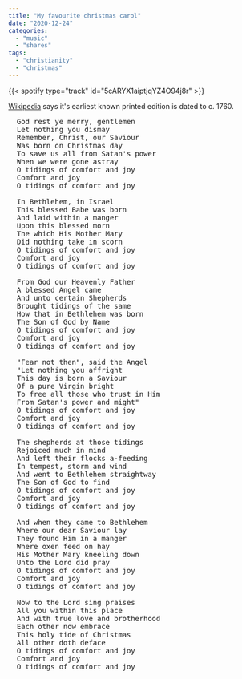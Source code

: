```yaml
---
title: "My favourite christmas carol"
date: "2020-12-24"
categories:
  - "music"
  - "shares"
tags:
  - "christianity"
  - "christmas"
---
```


{{< spotify type="track" id="5cARYX1aiptjqYZ4O94j8r" >}}

[Wikipedia](https://en.wikipedia.org/wiki/God_Rest_You_Merry,_Gentlemen) says it's earliest known printed edition is dated to c. 1760.

<pre>
  God rest ye merry, gentlemen
  Let nothing you dismay
  Remember, Christ, our Saviour
  Was born on Christmas day
  To save us all from Satan's power
  When we were gone astray
  O tidings of comfort and joy
  Comfort and joy
  O tidings of comfort and joy

  In Bethlehem, in Israel
  This blessed Babe was born
  And laid within a manger
  Upon this blessed morn
  The which His Mother Mary
  Did nothing take in scorn
  O tidings of comfort and joy
  Comfort and joy
  O tidings of comfort and joy

  From God our Heavenly Father
  A blessed Angel came
  And unto certain Shepherds
  Brought tidings of the same
  How that in Bethlehem was born
  The Son of God by Name
  O tidings of comfort and joy
  Comfort and joy
  O tidings of comfort and joy

  "Fear not then", said the Angel
  "Let nothing you affright
  This day is born a Saviour
  Of a pure Virgin bright
  To free all those who trust in Him
  From Satan's power and might"
  O tidings of comfort and joy
  Comfort and joy
  O tidings of comfort and joy

  The shepherds at those tidings
  Rejoiced much in mind
  And left their flocks a-feeding
  In tempest, storm and wind
  And went to Bethlehem straightway
  The Son of God to find
  O tidings of comfort and joy
  Comfort and joy
  O tidings of comfort and joy

  And when they came to Bethlehem
  Where our dear Saviour lay
  They found Him in a manger
  Where oxen feed on hay
  His Mother Mary kneeling down
  Unto the Lord did pray
  O tidings of comfort and joy
  Comfort and joy
  O tidings of comfort and joy

  Now to the Lord sing praises
  All you within this place
  And with true love and brotherhood
  Each other now embrace
  This holy tide of Christmas
  All other doth deface
  O tidings of comfort and joy
  Comfort and joy
  O tidings of comfort and joy
</pre>